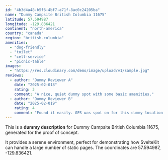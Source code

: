 ```yaml
---
id: "4b3d4a48-b5f6-4bf7-a71f-8ac0c24205ba"
name: "Dummy Campsite British Columbia 11675"
latitude: 57.594987
longitude: -129.836421
continent: "north-america"
country: "canada"
region: "british-columbia"
amenities:
  - "dog-friendly"
  - "toilet"
  - "cell-service"
  - "picnic-table"
images:
  - "https://res.cloudinary.com/demo/image/upload/v1/sample.jpg"
reviews:
  - author: "Dummy Reviewer A"
    date: "2025-02-018"
    rating: 3
    comment: "A nice, quiet dummy spot with some basic amenities."
  - author: "Dummy Reviewer B"
    date: "2025-02-019"
    rating: 4
    comment: "Found it easily. GPS was spot on for this dummy location."
---
```


This is a **dummy description** for Dummy Campsite British Columbia 11675, generated for the proof of concept.

It provides a serene environment, perfect for demonstrating how SvelteKit can handle a large number of static pages. The coordinates are 57.594987, -129.836421.
